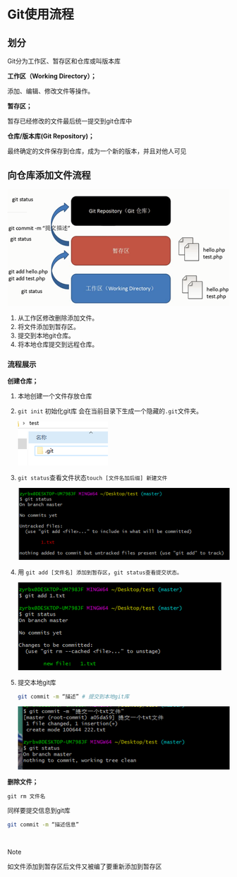 # Git使用流程

## 划分

Git分为工作区、暂存区和仓库或叫版本库

**工作区（Working Directory）；**

添加、编辑、修改文件等操作。

**暂存区；**

暂存已经修改的文件最后统一提交到git仓库中

**仓库/版本库(Git Repository)；**

最终确定的文件保存到仓库，成为一个新的版本，并且对他人可见

## 向仓库添加文件流程

![image-20220319215659205](use_process-images/image-20220319215659205.png)

1. 从工作区修改删除添加文件。
2. 将文件添加到暂存区。
3. 提交到本地git仓库。
4. 将本地仓库提交到远程仓库。

### 流程展示

**创建仓库；**

1. 本地创建一个文件存放仓库

2. `git init` 初始化git库 会在当前目录下生成一个隐藏的`.git`文件夹。

   ![image-20200717150804445](use_process-images/image-20200717150804445-16500891379581.png)

3. `git status`查看文件状态`touch [文件名加后缀] 新建文件`

   ![image-20200717150856028](use_process-images/image-20200717150856028.png)

4. 用 `git add [文件名] 添加到暂存区`，`git status查看提交状态。`

   ![image-20200717151151727](use_process-images/image-20200717151151727.png)

5. 提交本地git库

   ```bash
   git commit -m “描述” # 提交到本地git库
   ```

   ![image-20200717151400803](use_process-images/image-20200717151400803.png)

**删除文件；**

```
git rm 文件名
```

同样要提交信息到git库

```bash
git commit -m “描述信息”
```

​	

> [!NOTE]  
>
> 如文件添加到暂存区后文件又被编了要重新添加到暂存区
